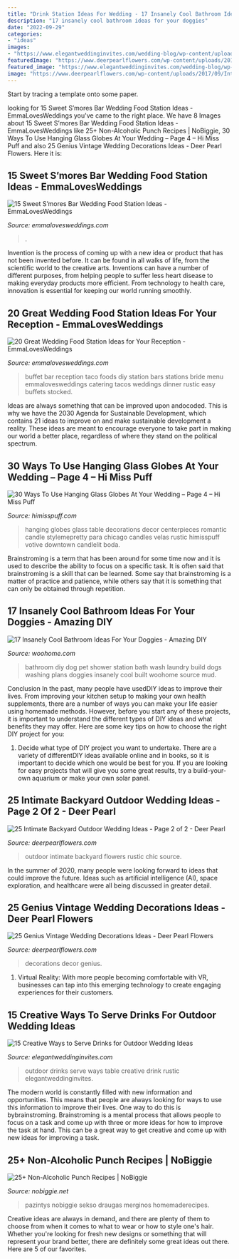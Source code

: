 ```yaml
---
title: "Drink Station Ideas For Wedding - 17 Insanely Cool Bathroom Ideas For Your Doggies"
description: "17 insanely cool bathroom ideas for your doggies"
date: "2022-09-29"
categories:
- "ideas"
images:
- "https://www.elegantweddinginvites.com/wedding-blog/wp-content/uploads/2015/06/drink-table-ideas-for-rustic-outdoor-wedding-ideas.jpg"
featuredImage: "https://www.deerpearlflowers.com/wp-content/uploads/2017/09/Intimate-Backyard-Outdoor-Wedding-Ideas-9.jpg"
featured_image: "https://www.elegantweddinginvites.com/wedding-blog/wp-content/uploads/2015/06/drink-table-ideas-for-rustic-outdoor-wedding-ideas.jpg"
image: "https://www.deerpearlflowers.com/wp-content/uploads/2017/09/Intimate-Backyard-Outdoor-Wedding-Ideas-9.jpg"
---
```



Start by tracing a template onto some paper.

	

		
looking for 15 Sweet S’mores Bar Wedding Food Station Ideas - EmmaLovesWeddings you've came to the right place. We have 8 Images about 15 Sweet S’mores Bar Wedding Food Station Ideas - EmmaLovesWeddings like 25+ Non-Alcoholic Punch Recipes | NoBiggie, 30 Ways To Use Hanging Glass Globes At Your Wedding – Page 4 – Hi Miss Puff and also 25 Genius Vintage Wedding Decorations Ideas - Deer Pearl Flowers. Here it is:
		
    
## 15 Sweet S’mores Bar Wedding Food Station Ideas - EmmaLovesWeddings

<img loading=lazy src="http://emmalovesweddings.com/wp-content/uploads/2017/12/rustic-wedding-S’mores-Bar-ideas.jpg" onerror="this.onerror=null;this.src='https://tse1.mm.bing.net/th?id=OIP.uNKwn7dPP11fObhjxAXULwHaLH&amp;pid=15.1';" alt="15 Sweet S’mores Bar Wedding Food Station Ideas - EmmaLovesWeddings">

_Source: emmalovesweddings.com_

>. 

	

Invention is the process of coming up with a new idea or product that has not been invented before. It can be found in all walks of life, from the scientific world to the creative arts. Inventions can have a number of different purposes, from helping people to suffer less heart disease to making everyday products more efficient. From technology to health care, innovation is essential for keeping our world running smoothly.

    
## 20 Great Wedding Food Station Ideas For Your Reception - EmmaLovesWeddings

<img loading=lazy src="http://emmalovesweddings.com/wp-content/uploads/2017/08/wedding-buffet-food-bar-ideas.jpg" onerror="this.onerror=null;this.src='https://tse4.mm.bing.net/th?id=OIP.gupXbO5Q4elpen2c6MclcQHaLH&amp;pid=15.1';" alt="20 Great Wedding Food Station Ideas for Your Reception - EmmaLovesWeddings">

_Source: emmalovesweddings.com_

>buffet bar reception taco foods diy station bars stations bride menu emmalovesweddings catering tacos weddings dinner rustic easy buffets stocked. 

	

Ideas are always something that can be improved upon andocoded. This is why we have the 2030 Agenda for Sustainable Development, which contains 21 ideas to improve on and make sustainable development a reality. These ideas are meant to encourage everyone to take part in making our world a better place, regardless of where they stand on the political spectrum.

    
## 30 Ways To Use Hanging Glass Globes At Your Wedding – Page 4 – Hi Miss Puff

<img loading=lazy src="http://www.himisspuff.com/wp-content/uploads/2016/11/hanging-votives-wedding-reception-decor.jpg" onerror="this.onerror=null;this.src='https://tse3.mm.bing.net/th?id=OIP.F7-h3hovx9ykQNauEnYP_gAAAA&amp;pid=15.1';" alt="30 Ways To Use Hanging Glass Globes At Your Wedding – Page 4 – Hi Miss Puff">

_Source: himisspuff.com_

>hanging globes glass table decorations decor centerpieces romantic candle stylemepretty para chicago candles velas rustic himisspuff votive downtown candlelit boda. 

	

Brainstroming is a term that has been around for some time now and it is used to describe the ability to focus on a specific task. It is often said that brainstroming is a skill that can be learned. Some say that brainstroming is a matter of practice and patience, while others say that it is something that can only be obtained through repetition.

    
## 17 Insanely Cool Bathroom Ideas For Your Doggies - Amazing DIY

<img loading=lazy src="http://www.woohome.com/wp-content/uploads/2015/01/pet-bathroom-ideas-woohome-13.jpg" onerror="this.onerror=null;this.src='https://tse3.mm.bing.net/th?id=OIP.eOH9lJkgUd1togKCoT1S7AHaLH&amp;pid=15.1';" alt="17 Insanely Cool Bathroom Ideas For Your Doggies - Amazing DIY">

_Source: woohome.com_

>bathroom diy dog pet shower station bath wash laundry build dogs washing plans doggies insanely cool built woohome source mud. 

	

Conclusion
In the past, many people have usedDIY ideas to improve their lives. From improving your kitchen setup to making your own health supplements, there are a number of ways you can make your life easier using homemade methods. However, before you start any of these projects, it is important to understand the different types of DIY ideas and what benefits they may offer. Here are some key tips on how to choose the right DIY project for you:
1. Decide what type of DIY project you want to undertake. There are a variety of differentDIY ideas available online and in books, so it is important to decide which one would be best for you. If you are looking for easy projects that will give you some great results, try a build-your-own aquarium or make your own solar panel.

    
## 25 Intimate Backyard Outdoor Wedding Ideas - Page 2 Of 2 - Deer Pearl

<img loading=lazy src="https://www.deerpearlflowers.com/wp-content/uploads/2017/09/Intimate-Backyard-Outdoor-Wedding-Ideas-9.jpg" onerror="this.onerror=null;this.src='https://tse1.mm.bing.net/th?id=OIP.xl986Gr9KU8XyFHiH-kppQHaLI&amp;pid=15.1';" alt="25 Intimate Backyard Outdoor Wedding Ideas - Page 2 of 2 - Deer Pearl">

_Source: deerpearlflowers.com_

>outdoor intimate backyard flowers rustic chic source. 

	

In the summer of 2020, many people were looking forward to ideas that could improve the future. Ideas such as artificial intelligence (AI), space exploration, and healthcare were all being discussed in greater detail. 

    
## 25 Genius Vintage Wedding Decorations Ideas - Deer Pearl Flowers

<img loading=lazy src="https://www.deerpearlflowers.com/wp-content/uploads/2015/05/Vintage-wedding-decor-ideas.jpg" onerror="this.onerror=null;this.src='https://tse4.mm.bing.net/th?id=OIP.x-8EV53T6sW5doKjEs3YfwHaLH&amp;pid=15.1';" alt="25 Genius Vintage Wedding Decorations Ideas - Deer Pearl Flowers">

_Source: deerpearlflowers.com_

>decorations decor genius. 

	

1. Virtual Reality: With more people becoming comfortable with VR, businesses can tap into this emerging technology to create engaging experiences for their customers.

    
## 15 Creative Ways To Serve Drinks For Outdoor Wedding Ideas

<img loading=lazy src="https://www.elegantweddinginvites.com/wedding-blog/wp-content/uploads/2015/06/drink-table-ideas-for-rustic-outdoor-wedding-ideas.jpg" onerror="this.onerror=null;this.src='https://tse3.mm.bing.net/th?id=OIP.Qei4ERFB7zVJ1LWtYYhTngHaLF&amp;pid=15.1';" alt="15 Creative Ways to Serve Drinks for Outdoor Wedding Ideas">

_Source: elegantweddinginvites.com_

>outdoor drinks serve ways table creative drink rustic elegantweddinginvites. 

	

The modern world is constantly filled with new information and opportunities. This means that people are always looking for ways to use this information to improve their lives. One way to do this is bybrainstroming. Brainstroming is a mental process that allows people to focus on a task and come up with three or more ideas for how to improve the task at hand. This can be a great way to get creative and come up with new ideas for improving a task.

    
## 25+ Non-Alcoholic Punch Recipes | NoBiggie

<img loading=lazy src="https://www.nobiggie.net/wp-content/uploads/2016/08/Strawberry-Punch.jpg" onerror="this.onerror=null;this.src='https://tse2.mm.bing.net/th?id=OIP.meI64nd_zwYW32ZrnuxFKAHaLH&amp;pid=15.1';" alt="25+ Non-Alcoholic Punch Recipes | NoBiggie">

_Source: nobiggie.net_

>pazintys nobiggie sekso draugas merginos homemaderecipes. 

	

Creative ideas are always in demand, and there are plenty of them to choose from when it comes to what to wear or how to style one's hair. Whether you're looking for fresh new designs or something that will represent your brand better, there are definitely some great ideas out there. Here are 5 of our favorites.

